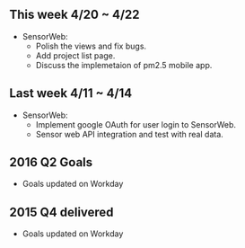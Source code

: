 ## This week 4/20 ~ 4/22
* SensorWeb:
  - Polish the views and fix bugs.
  - Add project list page.
  - Discuss the implemetaion of pm2.5 mobile app.

## Last week 4/11 ~ 4/14
* SensorWeb:
  - Implement google OAuth for user login to SensorWeb.
  - Sensor web API integration and test with real data.

## 2016 Q2 Goals
* Goals updated on Workday

## 2015 Q4 delivered

* Goals updated on Workday

